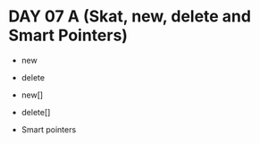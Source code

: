 # DAY 07 A (Skat, new, delete and Smart Pointers)

- new

- delete

- new[]

- delete[]

- Smart pointers